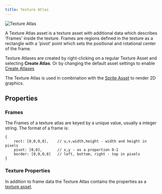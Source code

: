 ```yaml
---
title: Texture Atlas
---
```


![Texture Atlas][1]

A Texture Atlas asset is a texture asset with additional data which describes 'Frames' inside the texture. Frames are regions defined in the texture as a rectangle with a 'pivot' point which sets the positional and rotational center of the frame.

Texture Atlases are created by right-clicking on a regular Texture Asset and selecting **Create Atlas**. Or by changing the default asset settings to enable [Create Atlases][3]

The Texture Atlas is used in combination with the [Sprite Asset][4] to render 2D graphics.

## Properties

### Frames

The Frames of a texture atlas are keyed by a unique value, usually a integer string. The format of a frame is:

```
{
    rect: [0,0,0,0],    // u,v,width,height - width and height in pixels
    pivot: [0,0],       // x,y - as a proportion 0-1
    border: [0,0,0,0]   // left, bottom, right - top in pixels
}
```

### Texture Properties

In addition to frame data the Texture Atlas contains the properties as a [texture asset][2].

[1]: /images/user-manual/assets/texture-atlas/texture-atlas.jpg
[2]: /user-manual/assets/types/texture
[3]: /user-manual/editor/settings#create-atlases
[4]: /user-manual/assets/types/sprite
